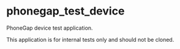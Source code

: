 # phonegap_test_device
PhoneGap device test application.

This application is for internal tests only and should not be cloned.

